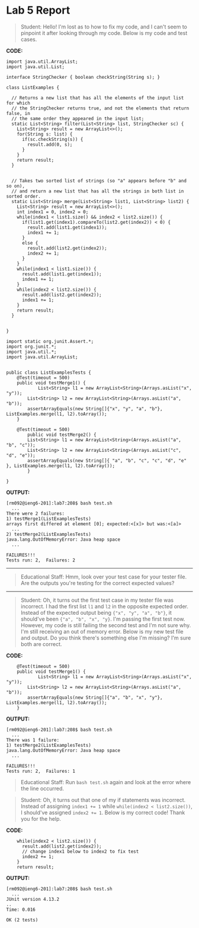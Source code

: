 # Lab 5 Report

> Student: Hello! I'm lost as to how to fix my code, and I can't seem to pinpoint it after looking through my code. Below is my code and test cases.

**CODE:**

```
import java.util.ArrayList;
import java.util.List;

interface StringChecker { boolean checkString(String s); }

class ListExamples {

  // Returns a new list that has all the elements of the input list for which
  // the StringChecker returns true, and not the elements that return false, in
  // the same order they appeared in the input list;
  static List<String> filter(List<String> list, StringChecker sc) {
    List<String> result = new ArrayList<>();
    for(String s: list) {
      if(sc.checkString(s)) {
        result.add(0, s);
      }
    }
    return result;
  }


  // Takes two sorted list of strings (so "a" appears before "b" and so on),
  // and return a new list that has all the strings in both list in sorted order.
  static List<String> merge(List<String> list1, List<String> list2) {
    List<String> result = new ArrayList<>();
    int index1 = 0, index2 = 0;
    while(index1 < list1.size() && index2 < list2.size()) {
      if(list1.get(index1).compareTo(list2.get(index2)) < 0) {
        result.add(list1.get(index1));
        index1 += 1;
      }
      else {
        result.add(list2.get(index2));
        index2 += 1;
      }
    }
    while(index1 < list1.size()) {
      result.add(list1.get(index1));
      index1 += 1;
    }
    while(index2 < list2.size()) {
      result.add(list2.get(index2));
      index1 += 1;
    }
    return result;
  }


}
```

```
import static org.junit.Assert.*;
import org.junit.*;
import java.util.*;
import java.util.ArrayList;


public class ListExamplesTests {
	@Test(timeout = 500)
	public void testMerge1() {
    		List<String> l1 = new ArrayList<String>(Arrays.asList("x", "y"));
		List<String> l2 = new ArrayList<String>(Arrays.asList("a", "b"));
		assertArrayEquals(new String[]{"x", "y", "a", "b"}, ListExamples.merge(l1, l2).toArray());
	}
	
	@Test(timeout = 500)
        public void testMerge2() {
		List<String> l1 = new ArrayList<String>(Arrays.asList("a", "b", "c"));
		List<String> l2 = new ArrayList<String>(Arrays.asList("c", "d", "e"));
		assertArrayEquals(new String[]{ "a", "b", "c", "c", "d", "e" }, ListExamples.merge(l1, l2).toArray());
        }

}
```

**OUTPUT:**

```
[rm092@ieng6-201]:lab7:208$ bash test.sh
  ...
There were 2 failures:
1) testMerge1(ListExamplesTests)
arrays first differed at element [0]; expected:<[x]> but was:<[a]>
  ...
2) testMerge2(ListExamplesTests)
java.lang.OutOfMemoryError: Java heap space
  ...

FAILURES!!!
Tests run: 2,  Failures: 2
```

---

> Educational Staff: Hmm, look over your test case for your tester file. Are the outputs you're testing for the correct expected values?

---

> Student: Oh, it turns out the first test case in my tester file was incorrect. I had the first list `l1` and `l2` in the opposite expected order. Instead of the expected output being `{"x", "y", "a", "b"}`, it should've been `{"a", "b", "x", "y}`. I'm passing the first test now. However, my code is still failing the second test and I'm not sure why. I'm still receiving an out of memory error. Below is my new test file and output. Do you think there's something else I'm missing? I'm sure both are correct.

**CODE:**

```
	@Test(timeout = 500)
	public void testMerge1() {
    		List<String> l1 = new ArrayList<String>(Arrays.asList("x", "y"));
		List<String> l2 = new ArrayList<String>(Arrays.asList("a", "b"));
		assertArrayEquals(new String[]{"a", "b", "x", "y"}, ListExamples.merge(l1, l2).toArray());
	}
```

**OUTPUT:**

```
[rm092@ieng6-201]:lab7:208$ bash test.sh
  ...
There was 1 failure:
1) testMerge2(ListExamplesTests)
java.lang.OutOfMemoryError: Java heap space
  ...

FAILURES!!!
Tests run: 2,  Failures: 1
```

> Educational Staff: Run `bash test.sh` again and look at the error where the line occurred.

> Student: Oh, it turns out that one of my if statements was incorrect. Instead of assigning `index1 += 1` while `while(index2 < list2.size())`, I should've assigned `index2 += 1`. Below is my correct code! Thank you for the help.

**CODE:**

```
    while(index2 < list2.size()) {
      result.add(list2.get(index2));
      // change index1 below to index2 to fix test
      index2 += 1;
    }
    return result;
```

**OUTPUT:**

```
[rm092@ieng6-201]:lab7:208$ bash test.sh
  ...
JUnit version 4.13.2
..
Time: 0.016

OK (2 tests)
```
